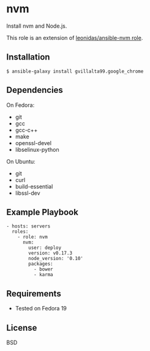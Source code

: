 nvm
===

Install nvm and Node.js.

This role is an extension of [leonidas/ansible-nvm role](https://github.com/leonidas/ansible-nvm).

Installation
------------

`$ ansible-galaxy install gvillalta99.google_chrome`

Dependencies
------------

On Fedora:

  - git
  - gcc
  - gcc-c++
  - make
  - openssl-devel
  - libselinux-python

On Ubuntu:

  - git
  - curl
  - build-essential
  - libssl-dev

Example Playbook
----------------

    - hosts: servers
      roles:
        - role: nvm
          nvm:
            user: deploy
            version: v0.17.3
            node_version: '0.10'
            packages:
              - bower
              - karma

Requirements
------------

- Tested on Fedora 19

License
-------

BSD
